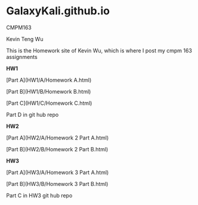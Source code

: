 # GalaxyKali.github.io

CMPM163

Kevin Teng Wu

This is the Homework site of Kevin Wu, which is where I post my cmpm 163 assignments

__HW1__

[Part A](HW1/A/Homework A.html)

[Part B](HW1/B/Homework B.html)

[Part C](HW1/C/Homework C.html)

Part D in git hub repo

__HW2__

[Part A](HW2/A/Homework 2 Part A.html)

[Part B](HW2/B/Homework 2 Part B.html)

__HW3__

[Part A](HW3/A/Homework 3 Part A.html)

[Part B](HW3/B/Homework 3 Part B.html)

Part C in HW3 git hub repo

